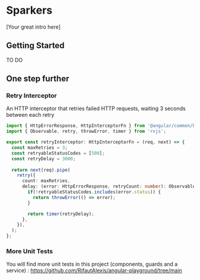 # Sparkers

[Your great intro here]

## Getting Started

TO DO

## One step further

### Retry Interceptor

An HTTP interceptor that retries failed HTTP requests, waiting 3 seconds between each retry

```ts
import { HttpErrorResponse, HttpInterceptorFn } from '@angular/common/http';
import { Observable, retry, throwError, timer } from 'rxjs';

export const retryInterceptor: HttpInterceptorFn = (req, next) => {
  const maxRetries = 3;
  const retryableStatusCodes = [500];
  const retryDelay = 3000;
  
  return next(req).pipe(
    retry({
      count: maxRetries,
      delay: (error: HttpErrorResponse, retryCount: number): Observable<number> => {
        if(!retryableStatusCodes.includes(error.status)) {
          return throwError(() => error);
        }

        return timer(retryDelay);
      },
    }),
  );
};
```

### More Unit Tests
You will find more unit tests in this project (components, guards and a service) : https://github.com/RifautAlexis/angular-playground/tree/main